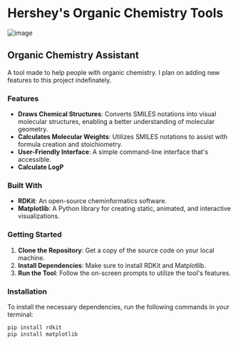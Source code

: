 # Hershey's Organic Chemistry Tools 

![image](https://github.com/HersheyxBar/Hersheys-Organic-Chemistry-Tools/assets/35160750/c78228dd-f97f-4a77-9b73-f7129812d7ca)

## Organic Chemistry Assistant 
A tool made to help people with organic chemistry. I plan on adding new features to this project indefinately.

### Features
- **Draws Chemical Structures**: Converts SMILES notations into visual molecular structures, enabling a better understanding of molecular geometry.
- **Calculates Molecular Weights**: Utilizes SMILES notations to assist with formula creation and stoichiometry.
- **User-Friendly Interface**: A simple command-line interface that's accessible.
- **Calculate LogP**

### Built With
- **RDKit**: An open-source cheminformatics software.
- **Matplotlib**: A Python library for creating static, animated, and interactive visualizations.

### Getting Started
1. **Clone the Repository**: Get a copy of the source code on your local machine.
2. **Install Dependencies**: Make sure to install RDKit and Matplotlib.
3. **Run the Tool**: Follow the on-screen prompts to utilize the tool's features.

### Installation

To install the necessary dependencies, run the following commands in your terminal:

```bash
pip install rdkit
pip install matplotlib

